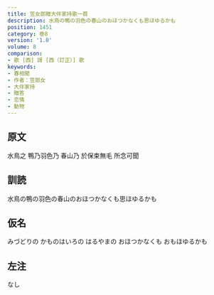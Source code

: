 ```yaml
---
title: 笠女郎贈大伴家持歌一首
description: 水鳥の鴨の羽色の春山のおほつかなくも思ほゆるかも
position: 1451
category: 巻8
version: '1.0'
volume: 8
comparison:
- 歌 [西] 謌 [西（訂正）] 歌
keywords:
- 春相聞
- 作者：笠郎女
- 大伴家持
- 贈答
- 恋情
- 動物
---
```


## 原文

水鳥之 鴨乃羽色乃 春山乃 於保束無毛 所念可聞

## 訓読

水鳥の鴨の羽色の春山のおほつかなくも思ほゆるかも

## 仮名

みづどりの かものはいろの はるやまの おほつかなくも おもほゆるかも

## 左注

なし
